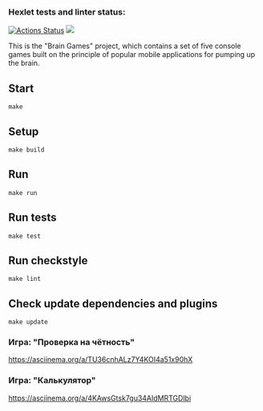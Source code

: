 ### Hexlet tests and linter status:
[![Actions Status](https://github.com/illuzzio/java-project-61/actions/workflows/hexlet-check.yml/badge.svg)](https://github.com/illuzzio/java-project-61/actions)
<a href="https://codeclimate.com/github/illuzzio/java-project-61/maintainability"><img src="https://api.codeclimate.com/v1/badges/bab5f6320bf0a608bede/maintainability" /></a>

This is the "Brain Games" project, which contains a set of five console games built on the principle of popular mobile applications for pumping up the brain.

## Start ##
``` 
make 
```

## Setup ##
``` 
make build
```

## Run ##
``` 
make run
```

## Run tests ##
``` 
make test 
```

## Run checkstyle ##
``` 
make lint 
```

## Check update dependencies and plugins ##
``` 
make update 
```

### Игра: "Проверка на чётность" ###
https://asciinema.org/a/TU36cnhALz7Y4KOI4a51x90hX

### Игра: "Калькулятор" ###
https://asciinema.org/a/4KAwsGtsk7gu34AIdMRTGDlbi
